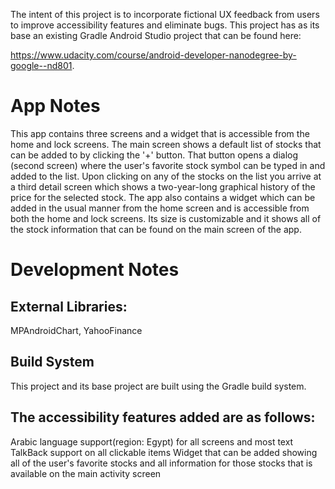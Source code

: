The intent of this project is to incorporate fictional UX feedback from users to improve accessibility features and eliminate bugs. This project has as its base an existing Gradle Android Studio project that can be found here:

https://www.udacity.com/course/android-developer-nanodegree-by-google--nd801.

# App Notes

This app contains three screens and a widget that is accessible from the home and lock screens. The main screen shows a default list of stocks that can be added to by clicking the '+' button. That button opens a dialog (second screen) where the user's favorite stock symbol can be typed in and added to the list. Upon clicking on any of the stocks on the list you arrive at a third detail screen which shows a two-year-long graphical history of the price for the selected stock. The app also contains a widget which can be added in the usual manner from the home screen and is accessible from both the home and lock screens. Its size is customizable and it shows all of the stock information that can be found on the main screen of the app.

# Development Notes

## External Libraries:

MPAndroidChart,
YahooFinance

## Build System

This project and its base project are built using the Gradle build system.

## The accessibility features added are as follows:

Arabic language support(region: Egypt) for all screens and most text
TalkBack support on all clickable items
Widget that can be added showing all of the user's favorite stocks and all information for those stocks that is available on the main activity screen


